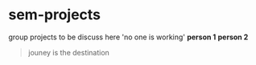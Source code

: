 # sem-projects
group projects to be discuss here
'no one is working'
**person 1**
**person 2**
>jouney is the destination
